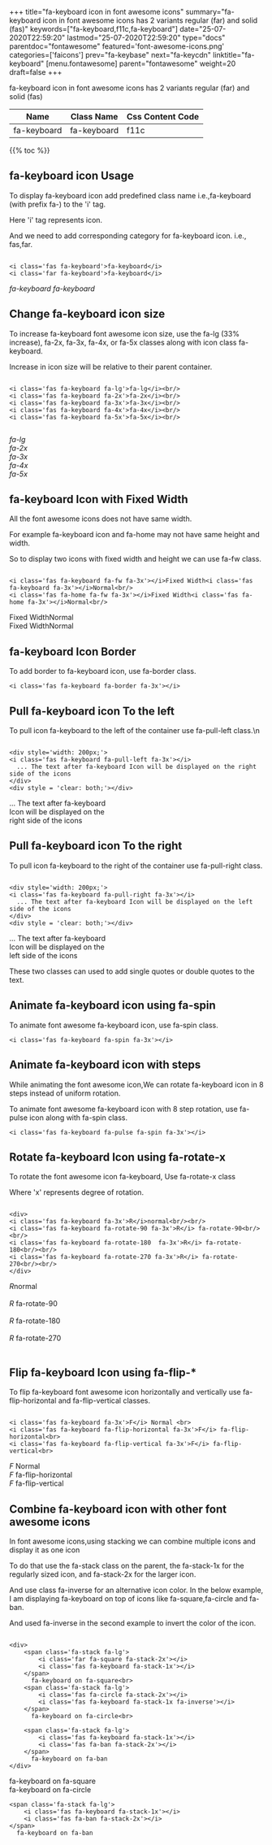 +++
title="fa-keyboard icon in font awesome icons"
summary="fa-keyboard icon in font awesome icons has 2 variants regular (far) and solid (fas)"
keywords=["fa-keyboard,f11c,fa-keyboard"]
date="25-07-2020T22:59:20"
lastmod="25-07-2020T22:59:20"
type="docs"
parentdoc="fontawesome"
featured='font-awesome-icons.png'
categories=['faicons']
prev="fa-keybase"
next="fa-keycdn"
linktitle="fa-keyboard"
[menu.fontawesome]
parent="fontawesome"
weight=20
draft=false
+++


fa-keyboard icon in font awesome icons has 2 variants regular (far) and solid (fas)

<div class='table-responsive'><table class='table'><thead><tr><th>Name</th><th>Class Name</th><th>Css Content Code</th></tr></thead><tbody><tr><td>fa-keyboard</td><td>fa-keyboard</td><td>f11c</td></tr></tbody></table></div>


{{% toc %}}


## fa-keyboard icon Usage

To display fa-keyboard icon add predefined class name i.e.,fa-keyboard (with prefix fa-) to the 'i' tag.

Here 'i' tag represents icon.

And we need to add corresponding category for fa-keyboard icon. i.e., fas,far.


```

<i class='fas fa-keyboard'>fa-keyboard</i>
<i class='far fa-keyboard'>fa-keyboard</i>
```

<i class='fas fa-keyboard'>fa-keyboard</i>
<i class='far fa-keyboard'>fa-keyboard</i>




## Change fa-keyboard icon size
To increase fa-keyboard font awesome icon size, use the fa-lg (33% increase), fa-2x, fa-3x, fa-4x, or fa-5x classes along with icon class fa-keyboard.

Increase in icon size will be relative to their parent container. 

```

<i class='fas fa-keyboard fa-lg'>fa-lg</i><br/>
<i class='fas fa-keyboard fa-2x'>fa-2x</i><br/>
<i class='fas fa-keyboard fa-3x'>fa-3x</i><br/>
<i class='fas fa-keyboard fa-4x'>fa-4x</i><br/>
<i class='fas fa-keyboard fa-5x'>fa-5x</i><br/>
            
```

<i class='fas fa-keyboard fa-lg'>fa-lg</i><br/>
<i class='fas fa-keyboard fa-2x'>fa-2x</i><br/>
<i class='fas fa-keyboard fa-3x'>fa-3x</i><br/>
<i class='fas fa-keyboard fa-4x'>fa-4x</i><br/>
<i class='fas fa-keyboard fa-5x'>fa-5x</i><br/>
            



## fa-keyboard Icon with Fixed Width 

All the font awesome icons does not have same width.

For example fa-keyboard icon and fa-home may not have same height and width.

So to display two icons with fixed width and height we can use fa-fw class.


```

<i class='fas fa-keyboard fa-fw fa-3x'></i>Fixed Width<i class='fas fa-keyboard fa-3x'></i>Normal<br/>
<i class='fas fa-home fa-fw fa-3x'></i>Fixed Width<i class='fas fa-home fa-3x'></i>Normal<br/>
```

<i class='fas fa-keyboard fa-fw fa-3x'></i>Fixed Width<i class='fas fa-keyboard fa-3x'></i>Normal<br/>
<i class='fas fa-home fa-fw fa-3x'></i>Fixed Width<i class='fas fa-home fa-3x'></i>Normal<br/>



## fa-keyboard Icon Border 

To add border to fa-keyboard icon, use fa-border class.


```
<i class='fas fa-keyboard fa-border fa-3x'></i>

```
<i class='fas fa-keyboard fa-border fa-3x'></i>





## Pull fa-keyboard icon To the left

To pull icon fa-keyboard to the left of the container use fa-pull-left class.\n

```

<div style='width: 200px;'>
<i class='fas fa-keyboard fa-pull-left fa-3x'></i>
  ... The text after fa-keyboard Icon will be displayed on the right side of the icons
</div>
<div style = 'clear: both;'></div>
```

<div style='width: 200px;'>
<i class='fas fa-keyboard fa-pull-left fa-3x'></i>
  ... The text after fa-keyboard Icon will be displayed on the right side of the icons
</div>
<div style = 'clear: both;'></div>




## Pull fa-keyboard icon To the right
To pull icon fa-keyboard to the right of the container use fa-pull-right class.

```

<div style='width: 200px;'>
<i class='fas fa-keyboard fa-pull-right fa-3x'></i>
  ... The text after fa-keyboard Icon will be displayed on the left side of the icons
</div>
<div style = 'clear: both;'></div>
```

<div style='width: 200px;'>
<i class='fas fa-keyboard fa-pull-right fa-3x'></i>
  ... The text after fa-keyboard Icon will be displayed on the left side of the icons
</div>
<div style = 'clear: both;'></div>

These two classes can used to add single quotes or double quotes to the text.


## Animate fa-keyboard icon using fa-spin
To animate font awesome fa-keyboard icon, use fa-spin class.

```
<i class='fas fa-keyboard fa-spin fa-3x'></i>
```
<i class='fas fa-keyboard fa-spin fa-3x'></i>




## Animate fa-keyboard icon with steps
While animating the font awesome icon,We can rotate fa-keyboard icon in 8 steps instead of uniform rotation.

To animate font awesome fa-keyboard icon with 8 step rotation, use fa-pulse icon along with fa-spin class.


```
<i class='fas fa-keyboard fa-pulse fa-spin fa-3x'></i>

```
<i class='fas fa-keyboard fa-pulse fa-spin fa-3x'></i>





## Rotate fa-keyboard Icon using fa-rotate-x
To rotate the font awesome icon fa-keyboard, Use fa-rotate-x class

Where 'x' represents degree of rotation.


```

<div>
<i class='fas fa-keyboard fa-3x'>R</i>normal<br/><br/>
<i class='fas fa-keyboard fa-rotate-90 fa-3x'>R</i> fa-rotate-90<br/><br/> 
<i class='fas fa-keyboard fa-rotate-180  fa-3x'>R</i> fa-rotate-180<br/><br/> 
<i class='fas fa-keyboard fa-rotate-270 fa-3x'>R</i> fa-rotate-270<br/><br/>
</div>
```

<div>
<i class='fas fa-keyboard fa-3x'>R</i>normal<br/><br/>
<i class='fas fa-keyboard fa-rotate-90 fa-3x'>R</i> fa-rotate-90<br/><br/> 
<i class='fas fa-keyboard fa-rotate-180  fa-3x'>R</i> fa-rotate-180<br/><br/> 
<i class='fas fa-keyboard fa-rotate-270 fa-3x'>R</i> fa-rotate-270<br/><br/>
</div>




## Flip fa-keyboard Icon using fa-flip-*
To flip fa-keyboard font awesome icon horizontally and vertically use fa-flip-horizontal and fa-flip-vertical classes. 

```

<i class='fas fa-keyboard fa-3x'>F</i> Normal <br>
<i class='fas fa-keyboard fa-flip-horizontal fa-3x'>F</i> fa-flip-horizontal<br>
<i class='fas fa-keyboard fa-flip-vertical fa-3x'>F</i> fa-flip-vertical<br>
```

<i class='fas fa-keyboard fa-3x'>F</i> Normal <br>
<i class='fas fa-keyboard fa-flip-horizontal fa-3x'>F</i> fa-flip-horizontal<br>
<i class='fas fa-keyboard fa-flip-vertical fa-3x'>F</i> fa-flip-vertical<br>




## Combine fa-keyboard icon with other font awesome icons
In font awesome icons,using stacking we can combine multiple icons and display it as one icon 

To do that use the fa-stack class on the parent, the fa-stack-1x for the regularly sized icon, and fa-stack-2x for the larger icon.

And use class fa-inverse for an alternative icon color. 
In the below example, I am displaying fa-keyboard on top of icons like fa-square,fa-circle and fa-ban.

And used fa-inverse in the second example to invert the color of the icon.

```

<div>
    <span class='fa-stack fa-lg'>
        <i class='far fa-square fa-stack-2x'></i>
        <i class='fas fa-keyboard fa-stack-1x'></i>
    </span>
      fa-keyboard on fa-square<br>
    <span class='fa-stack fa-lg'>
        <i class='fas fa-circle fa-stack-2x'></i>
        <i class='fas fa-keyboard fa-stack-1x fa-inverse'></i>
    </span>
      fa-keyboard on fa-circle<br>

    <span class='fa-stack fa-lg'>
        <i class='fas fa-keyboard fa-stack-1x'></i>
        <i class='fas fa-ban fa-stack-2x'></i>
    </span>
      fa-keyboard on fa-ban
</div>
```

<div>
    <span class='fa-stack fa-lg'>
        <i class='far fa-square fa-stack-2x'></i>
        <i class='fas fa-keyboard fa-stack-1x'></i>
    </span>
      fa-keyboard on fa-square<br>
    <span class='fa-stack fa-lg'>
        <i class='fas fa-circle fa-stack-2x'></i>
        <i class='fas fa-keyboard fa-stack-1x fa-inverse'></i>
    </span>
      fa-keyboard on fa-circle<br>

    <span class='fa-stack fa-lg'>
        <i class='fas fa-keyboard fa-stack-1x'></i>
        <i class='fas fa-ban fa-stack-2x'></i>
    </span>
      fa-keyboard on fa-ban
</div>






